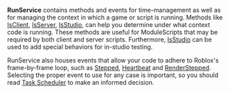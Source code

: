 **RunService** contains methods and events for time-management as well as for managing the context in which a game or script is running. Methods like [IsClient](https://developer.roblox.com/en-us/api-reference/function/RunService/IsClient), [IsServer](https://developer.roblox.com/en-us/api-reference/function/RunService/IsServer), [IsStudio](https://developer.roblox.com/en-us/api-reference/function/RunService/IsStudio), can help you determine under what context code is running. These methods are useful for ModuleScripts that may be required by both client and server scripts. Furthermore, [IsStudio](https://developer.roblox.com/en-us/api-reference/function/RunService/IsStudio) can be used to add special behaviors for in-studio testing.

RunService also houses events that allow your code to adhere to Roblox's frame-by-frame loop, such as [Stepped](https://developer.roblox.com/en-us/api-reference/event/RunService/Stepped), [Heartbeat](https://developer.roblox.com/en-us/api-reference/event/RunService/Heartbeat) and [RenderStepped](https://developer.roblox.com/en-us/api-reference/event/RunService/RenderStepped). Selecting the proper event to use for any case is important, so you should read [Task Scheduler](https://developer.roblox.com/en-us/articles/Task-Scheduler) to make an informed decision.